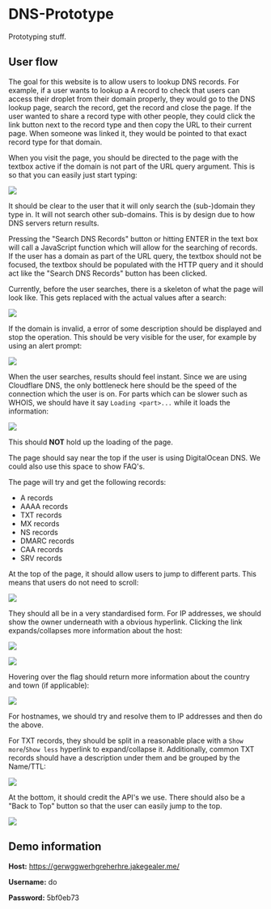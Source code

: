 # DNS-Prototype
Prototyping stuff.

## User flow
The goal for this website is to allow users to lookup DNS records. For example, if a user wants to lookup a A record to check that users can access their droplet from their domain properly, they would go to the DNS lookup page, search the record, get the record and close the page. If the user wanted to share a record type with other people, they could click the link button next to the record type and then copy the URL to their current page. When someone was linked it, they would be pointed to that exact record type for that domain. 

When you visit the page, you should be directed to the page with the textbox active if the domain is not part of the URL query argument. This is so that you can easily just start typing:

![](https://i.imgur.com/ab9kZK7.png)

It should be clear to the user that it will only search the (sub-)domain they type in. It will not search other sub-domains. This is by design due to how DNS servers return results.

Pressing the "Search DNS Records" button or hitting ENTER in the text box will call a JavaScript function which will allow for the searching of records. If the user has a domain as part of the URL query, the textbox should not be focused, the textbox should be populated with the HTTP query and it should act like the "Search DNS Records" button has been clicked.

Currently, before the user searches, there is a skeleton of what the page will look like. This gets replaced with the actual values after a search:

![](https://freethewump.us/wwmwyktqe.png)

If the domain is invalid, a error of some description should be displayed and stop the operation. This should be very visible for the user, for example by using an alert prompt:

![](https://i.imgur.com/vuu5Ch2.png)

When the user searches, results should feel instant. Since we are using Cloudflare DNS, the only bottleneck here should be the speed of the connection which the user is on. For parts which can be slower such as WHOIS, we should have it say `Loading <part>...` while it loads the information:

![](https://i.imgur.com/eFtiw5R.png)

This should **NOT** hold up the loading of the page.

The page should say near the top if the user is using DigitalOcean DNS. We could also use this space to show FAQ's.

The page will try and get the following records:
- A records
- AAAA records
- TXT records
- MX records
- NS records
- DMARC records
- CAA records
- SRV records

At the top of the page, it should allow users to jump to different parts. This means that users do not need to scroll:

![](https://freethewump.us/qagkyhgbn.png)

They should all be in a very standardised form. For IP addresses, we should show the owner underneath with a obvious hyperlink. Clicking the link expands/collapses more information about the host:

![](https://i.imgur.com/9l0kk9w.png)

![](https://i.imgur.com/PyGiRqo.png)

Hovering over the flag should return more information about the country and town (if applicable):

![](https://i.imgur.com/67QiiHt.png)

For hostnames, we should try and resolve them to IP addresses and then do the above.

For TXT records, they should be split in a reasonable place with a `Show more`/`Show less` hyperlink to expand/collapse it. Additionally, common TXT records should have a description under them and be grouped by the Name/TTL:

![](https://i.imgur.com/GIzLWNf.png)

At the bottom, it should credit the API's we use. There should also be a "Back to Top" button so that the user can easily jump to the top.

![](https://freethewump.us/xmcmwaqsx.png)

## Demo information
**Host:** https://gerwggwerhgreherhre.jakegealer.me/

**Username:** do

**Password:** 5bf0eb73
